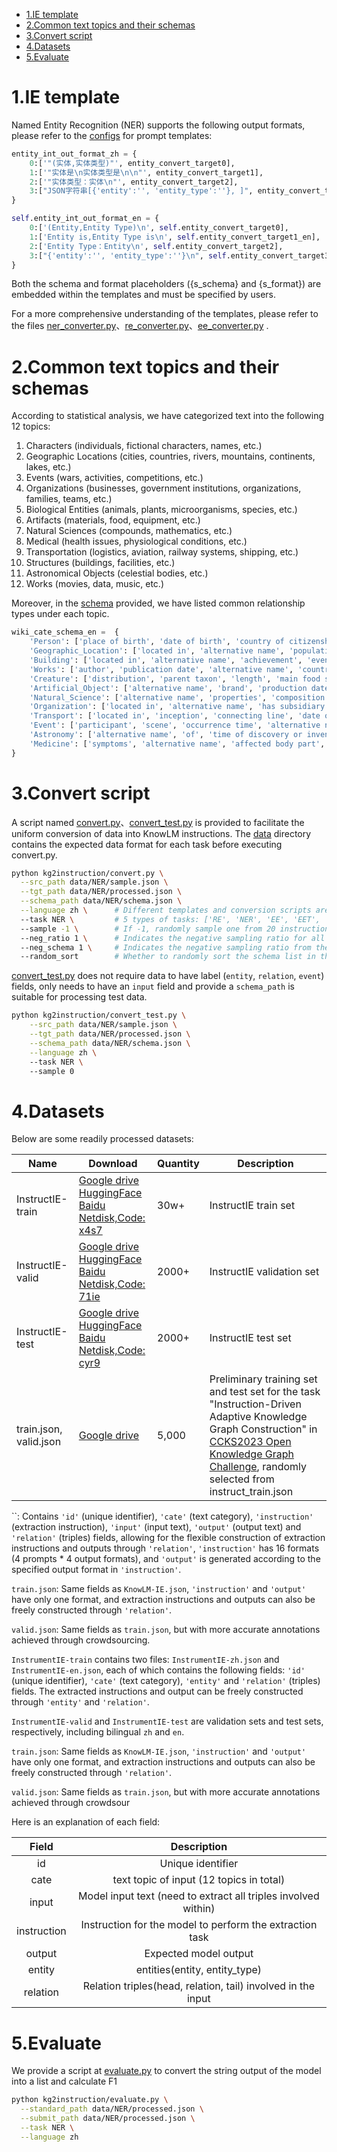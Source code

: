 

- [1.IE template](#1ie-template)
- [2.Common text topics and their schemas](#2common-text-topics-and-their-schemas)
- [3.Convert script](#3convert-script)
- [4.Datasets](#4datasets)
- [5.Evaluate](#5evaluate)

# 1.IE template

Named Entity Recognition (NER) supports the following output formats, please refer to the [configs](../configs) for prompt templates:

```python
entity_int_out_format_zh = {
    0:['"(实体,实体类型)"', entity_convert_target0],
    1:['"实体是\n实体类型是\n\n"', entity_convert_target1],
    2:['"实体类型：实体\n"', entity_convert_target2],
    3:["JSON字符串[{'entity':'', 'entity_type':''}, ]", entity_convert_target3],
}

self.entity_int_out_format_en = {
    0:['(Entity,Entity Type)\n', self.entity_convert_target0],
    1:['Entity is,Entity Type is\n', self.entity_convert_target1_en],
    2:['Entity Type：Entity\n', self.entity_convert_target2],
    3:["{'entity':'', 'entity_type':''}\n", self.entity_convert_target3],
} 
```

Both the schema and format placeholders ({s_schema} and {s_format}) are embedded within the templates and must be specified by users.

For a more comprehensive understanding of the templates, please refer to the files [ner_converter.py](https://github.com/zjunlp/DeepKE/blob/main/example/llm/InstructKGC/kg2instruction/convert/converter/ner_converter.py)、[re_converter.py](https://github.com/zjunlp/DeepKE/blob/main/example/llm/InstructKGC/kg2instruction/convert/converter/re_converter.py)、[ee_converter.py](https://github.com/zjunlp/DeepKE/blob/main/example/llm/InstructKGC/kg2instruction/convert/converter/ee_converter.py)  .


# 2.Common text topics and their schemas

According to statistical analysis, we have categorized text into the following 12 topics:

1. Characters (individuals, fictional characters, names, etc.)
2. Geographic Locations (cities, countries, rivers, mountains, continents, lakes, etc.)
3. Events (wars, activities, competitions, etc.)
4. Organizations (businesses, government institutions, organizations, families, teams, etc.)
5. Biological Entities (animals, plants, microorganisms, species, etc.)
6. Artifacts (materials, food, equipment, etc.)
7. Natural Sciences (compounds, mathematics, etc.)
8. Medical (health issues, physiological conditions, etc.)
9. Transportation (logistics, aviation, railway systems, shipping, etc.)
10. Structures (buildings, facilities, etc.)
11. Astronomical Objects (celestial bodies, etc.)
12. Works (movies, data, music, etc.)

Moreover, in the [schema](./kg2instruction/schema.py) provided, we have listed common relationship types under each topic.

```python
wiki_cate_schema_en =  {
    'Person': ['place of birth', 'date of birth', 'country of citizenship', 'occupation', 'work', 'achievement', 'ancestral home', 'position', 'spouse', 'parent', 'alternative name', 'affiliated organization', 'date of death', 'sibling', 'place of death'], 
    'Geographic_Location': ['located in', 'alternative name', 'population', 'capital', 'area', 'achievement', 'length', 'width', 'elevation'], 
    'Building': ['located in', 'alternative name', 'achievement', 'event', 'creation time', 'width', 'length', 'creator', 'height', 'area', 'named after'], 
    'Works': ['author', 'publication date', 'alternative name', 'country of origin', 'based on', 'cast member', 'publisher', 'achievement', 'performer', 'director', 'producer', 'screenwriter', 'tracklist', 'composer', 'lyricist', 'production company', 'box office', 'publishing platform'], 
    'Creature': ['distribution', 'parent taxon', 'length', 'main food source', 'alternative name', 'taxon name', 'weight', 'width', 'height'], 
    'Artificial_Object': ['alternative name', 'brand', 'production date', 'made from material', 'country of origin', 'has use', 'manufacturer', 'discoverer or inventor'], 
    'Natural_Science': ['alternative name', 'properties', 'composition', 'product', 'has use', 'country of origin', 'discoverer or inventor', 'causes'], 
    'Organization': ['located in', 'alternative name', 'has subsidiary', 'date of incorporation', 'product', 'achievement', 'member', 'founded by', 'dissolution time', 'event'], 
    'Transport': ['located in', 'inception', 'connecting line', 'date of official opening', 'pass', 'area', 'alternative name', 'length', 'width', 'achievement', 'class of station'], 
    'Event': ['participant', 'scene', 'occurrence time', 'alternative name', 'sponsor', 'casualties', 'has cause', 'has effect', 'organizer', 'award received', 'winner'], 
    'Astronomy': ['alternative name', 'of', 'time of discovery or invention', 'discoverer or inventor', 'name after', 'absolute magnitude', 'diameter', 'mass'], 
    'Medicine': ['symptoms', 'alternative name', 'affected body part', 'possible consequences', 'etiology']
}
```


# 3.Convert script

A script named [convert.py](https://github.com/zjunlp/DeepKE/blob/main/example/llm/InstructKGC/kg2instruction/convert.py)、[convert_test.py](https://github.com/zjunlp/DeepKE/blob/main/example/llm/InstructKGC/kg2instruction/convert_test.py) is provided to facilitate the uniform conversion of data into KnowLM instructions. The [data](https://github.com/zjunlp/DeepKE/tree/main/example/llm/InstructKGC/data) directory contains the expected data format for each task before executing convert.py.

```bash
python kg2instruction/convert.py \
  --src_path data/NER/sample.json \
  --tgt_path data/NER/processed.json \
  --schema_path data/NER/schema.json \
  --language zh \      # Different templates and conversion scripts are used for different languages
  --task NER \         # 5 types of tasks: ['RE', 'NER', 'EE', 'EET', 'EEA']
  --sample -1 \        # If -1, randomly sample one from 20 instruction types and 4 output formats, otherwise it is the specified instruction format, -1<=sample<20
  --neg_ratio 1 \      # Indicates the negative sampling ratio for all samples
  --neg_schema 1 \     # Indicates the negative sampling ratio from the schema
  --random_sort        # Whether to randomly sort the schema list in the instructions

```

[convert_test.py](https://github.com/zjunlp/DeepKE/blob/main/example/llm/InstructKGC/kg2instruction/convert_test.py) does not require data to have label (`entity`, `relation`, `event`) fields, only needs to have an `input` field and provide a `schema_path` is suitable for processing test data.

```bash
python kg2instruction/convert_test.py \
    --src_path data/NER/sample.json \
    --tgt_path data/NER/processed.json \
    --schema_path data/NER/schema.json \
    --language zh \      
    --task NER \          
    --sample 0 
```


# 4.Datasets


Below are some readily processed datasets:

| Name                   | Download                                                     | Quantity | Description                                                  |
| ---------------------- | ------------------------------------------------------------ | -------- | ------------------------------------------------------------ |
| InstructIE-train          | [Google drive](https://drive.google.com/file/d/1VX5buWC9qVeVuudh_mhc_nC7IPPpGchQ/view?usp=drive_link) <br/> [HuggingFace](https://huggingface.co/datasets/zjunlp/KnowLM-IE) <br/> [Baidu Netdisk,Code: x4s7](https://pan.baidu.com/s/1xXVrjkinw4cyKKFBR8BwQw?pwd=x4s7)  | 30w+  | InstructIE train set |
| InstructIE-valid       | [Google drive](https://drive.google.com/file/d/1EMvqYnnniKCGEYMLoENE1VD6DrcQ1Hhj/view?usp=drive_link) <br/> [HuggingFace](https://huggingface.co/datasets/zjunlp/KnowLM-IE) <br/> [Baidu Netdisk,Code: 71ie](https://pan.baidu.com/s/11u_f_JT30W6B5xmUPC3enw?pwd=71ie)     | 2000+ | InstructIE validation set                                                                                     |
| InstructIE-test       | [Google drive](https://drive.google.com/file/d/1WdG6_ouS-dBjWUXLuROx03hP-1_QY5n4/view?usp=drive_link) <br/> [HuggingFace](https://huggingface.co/datasets/zjunlp/KnowLM-IE)  <br/> [Baidu Netdisk,Code: cyr9](https://pan.baidu.com/s/1JiRiOoyBVOold58zY482TA?pwd=cyr9)     | 2000+ | InstructIE test set                                                                                    |
| train.json, valid.json | [Google drive](https://drive.google.com/file/d/1vfD4xgToVbCrFP2q-SD7iuRT2KWubIv9/view?usp=sharing) | 5,000    | Preliminary training set and test set for the task "Instruction-Driven Adaptive Knowledge Graph Construction" in [CCKS2023 Open Knowledge Graph Challenge](https://tianchi.aliyun.com/competition/entrance/532080/introduction), randomly selected from instruct_train.json |

``: Contains `'id'` (unique identifier), `'cate'` (text category), `'instruction'` (extraction instruction), `'input'` (input text), `'output'` (output text) and `'relation'` (triples) fields, allowing for the flexible construction of extraction instructions and outputs through `'relation'`, `'instruction'` has 16 formats (4 prompts * 4 output formats), and `'output'` is generated according to the specified output format in `'instruction'`.

`train.json`: Same fields as `KnowLM-IE.json`, `'instruction'` and `'output'` have only one format, and extraction instructions and outputs can also be freely constructed through `'relation'`.

`valid.json`: Same fields as `train.json`, but with more accurate annotations achieved through crowdsourcing.


`InstrumentIE-train` contains two files: `InstrumentIE-zh.json` and `InstrumentIE-en.json`, each of which contains the following fields: `'id'` (unique identifier), `'cate'` (text category), `'entity'` and `'relation'` (triples) fields. The extracted instructions and output can be freely constructed through `'entity'` and `'relation'`.

`InstrumentIE-valid` and `InstrumentIE-test` are validation sets and test sets, respectively, including bilingual `zh` and `en`.

`train.json`: Same fields as `KnowLM-IE.json`, `'instruction'` and `'output'` have only one format, and extraction instructions and outputs can also be freely constructed through `'relation'`.

`valid.json`: Same fields as `train.json`, but with more accurate annotations achieved through crowdsour

Here is an explanation of each field:

|    Field    |                         Description                          |
| :---------: | :----------------------------------------------------------: |
|     id      |                   Unique identifier                   |
|    cate     |     text topic of input (12 topics in total)                        |
|    input    | Model input text (need to extract all triples involved within) |
| instruction |   Instruction for the model to perform the extraction task   |
|    output   | Expected model output |
| entity      |            entities(entity, entity_type)                    |
|   relation  |             Relation triples(head, relation, tail) involved in the input             |



# 5.Evaluate

We provide a script at [evaluate.py](https://github.com/zjunlp/DeepKE/blob/main/example/llm/InstructKGC/kg2instruction/evaluate.py) to convert the string output of the model into a list and calculate F1

```bash
python kg2instruction/evaluate.py \
  --standard_path data/NER/processed.json \
  --submit_path data/NER/processed.json \
  --task NER \
  --language zh
```


